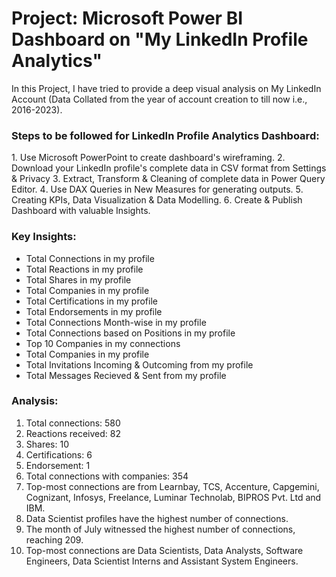 # Project: Microsoft Power BI Dashboard on "My LinkedIn Profile Analytics"

In this Project, I have tried to provide a deep visual analysis on My LinkedIn Account (Data Collated from the year of account creation to till now i.e., 2016-2023).

### Steps to be followed for LinkedIn Profile Analytics Dashboard:
1️. Use Microsoft PowerPoint to create dashboard's wireframing.
2. Download your LinkedIn profile's complete data in CSV format from Settings & Privacy
3️. Extract, Transform & Cleaning of complete data in Power Query Editor.
4️. Use DAX Queries in New Measures for generating outputs.
5️. Creating KPIs, Data Visualization & Data Modelling.
6️. Create & Publish Dashboard with valuable Insights.

### Key Insights:
* Total Connections in my profile
* Total Reactions in my profile 
* Total Shares in my profile
* Total Companies in my profile
* Total Certifications in my profile
* Total Endorsements in my profile
* Total Connections Month-wise in my profile
* Total Connections based on Positions in my profile
* Top 10 Companies in my connections
* Total Companies in my profile
* Total Invitations Incoming & Outcoming from my profile
* Total Messages Recieved & Sent from my profile

### Analysis: 
1. Total connections: 580
2. Reactions received: 82
3. Shares: 10
4. Certifications: 6
5. Endorsement: 1
6. Total connections with companies: 354
7. Top-most connections are from Learnbay, TCS, Accenture, Capgemini, Cognizant, Infosys, Freelance, Luminar Technolab, BIPROS Pvt. Ltd and IBM.
8. Data Scientist profiles have the highest number of connections.
9. The month of July witnessed the highest number of connections, reaching 209.
10. Top-most connections are Data Scientists, Data Analysts, Software Engineers, Data Scientist Interns and Assistant System Engineers.
